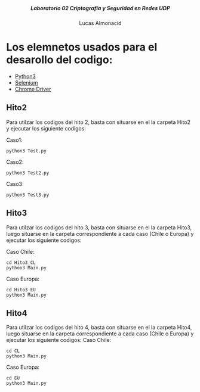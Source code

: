 <br />
<div align="center">

  <h5 align="center"> Laboratorio 02 Criptografía y Seguridad en Redes UDP</h3>

  <p align="center">
    Lucas Almonacid
  </p>
</div>

# Los elemnetos usados para el desarollo del codigo:

* [Python3](https://www.python.org)
* [Selenium](https://www.selenium.dev)
* [Chrome Driver](https://chromedriver.chromium.org)

## Hito2

Para utilzar los codigos del hito 2, basta con situarse en el la carpeta Hito2 y ejecutar los siguiente codigos:

Caso1:
```
python3 Test.py
```
Caso2:
```
python3 Test2.py
```
Caso3:
```
python3 Test3.py
```
## Hito3
Para utilzar los codigos del hito 3, basta con situarse en el la carpeta Hito3, luego situarse en la carpeta correspondiente a cada caso (Chile o Europa) y ejecutar los siguiente codigos:

Caso Chile:
```
cd Hito3_CL
python3 Main.py
```
Caso Europa:
```
cd Hito3_EU
python3 Main.py
```
## Hito4
Para utilzar los codigos del hito 4, basta con situarse en el la carpeta Hito4, luego situarse en la carpeta correspondiente a cada caso (Chile o Europa) y ejecutar los siguiente codigos:
Caso Chile:
```
cd CL
python3 Main.py
```
Caso Europa:
```
cd EU
python3 Main.py
```
